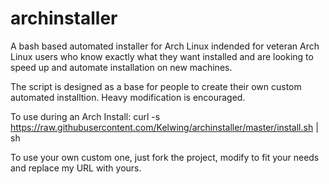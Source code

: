 archinstaller
=============

A bash based automated installer for Arch Linux indended for veteran Arch Linux users who know exactly what they want installed and are looking to speed up and automate installation on new machines.

The script is designed as a base for people to create their own custom automated installtion. Heavy modification is encouraged.

To use during an Arch Install: 
  curl -s https://raw.githubusercontent.com/Kelwing/archinstaller/master/install.sh | sh

To use your own custom one, just fork the project, modify to fit your needs and replace my URL with yours.
